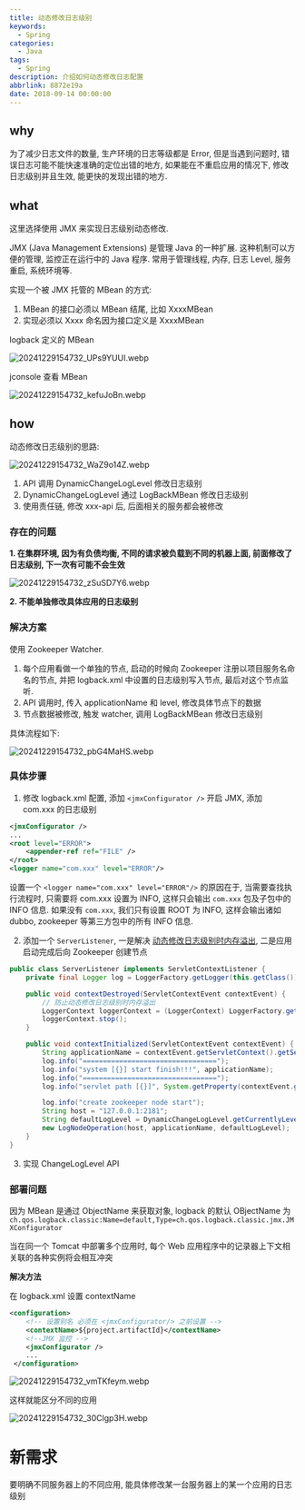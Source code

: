 ```yaml
---
title: 动态修改日志级别
keywords:
  - Spring
categories:
  - Java
tags:
  - Spring
description: 介绍如何动态修改日志配置
abbrlink: 8872e19a
date: 2018-09-14 00:00:00
---
```


<!-- more -->

## why

为了减少日志文件的数量, 生产环境的日志等级都是 Error, 但是当遇到问题时, 错误日志可能不能快速准确的定位出错的地方, 如果能在不重启应用的情况下,
修改日志级别并且生效, 能更快的发现出错的地方.

## what

这里选择使用 JMX 来实现日志级别动态修改.

JMX (Java Management Extensions) 是管理 Java 的一种扩展. 这种机制可以方便的管理, 监控正在运行中的 Java 程序. 常用于管理线程, 内存, 日志
Level, 服务重启, 系统环境等.

实现一个被 JMX 托管的 MBean 的方式:

1. MBean 的接口必须以 MBean 结尾, 比如 XxxxMBean
2. 实现必须以 Xxxx 命名因为接口定义是 XxxxMBean

logback 定义的 MBean

![20241229154732_UPs9YUUI.webp](20241229154732_UPs9YUUI.webp)

jconsole 查看 MBean

![20241229154732_kefuJoBn.webp](20241229154732_kefuJoBn.webp)

## how

动态修改日志级别的思路:

![20241229154732_WaZ9o14Z.webp](20241229154732_WaZ9o14Z.webp)

1. API 调用 DynamicChangeLogLevel 修改日志级别
2. DynamicChangeLogLevel 通过 LogBackMBean 修改日志级别
3. 使用责任链, 修改 xxx-api 后, 后面相关的服务都会被修改

### 存在的问题

**1. 在集群环境, 因为有负债均衡, 不同的请求被负载到不同的机器上面, 前面修改了日志级别, 下一次有可能不会生效**

![20241229154732_zSuSD7Y6.webp](20241229154732_zSuSD7Y6.webp)

**2. 不能单独修改具体应用的日志级别**

### 解决方案

使用 Zookeeper Watcher.

1. 每个应用看做一个单独的节点, 启动的时候向 Zookeeper 注册以项目服务名命名的节点, 并把 logback.xml 中设置的日志级别写入节点, 最后对这个节点监听.
2. API 调用时, 传入 applicationName 和 level, 修改具体节点下的数据
3. 节点数据被修改, 触发 watcher, 调用 LogBackMBean 修改日志级别

具体流程如下:

![20241229154732_pbG4MaHS.webp](20241229154732_pbG4MaHS.webp)

### 具体步骤

1. 修改 logback.xml 配置, 添加 `<jmxConfigurator />` 开启 JMX, 添加 com.xxx 的日志级别

```xml
<jmxConfigurator />
...
<root level="ERROR">
	<appender-ref ref="FILE" />
</root>
<logger name="com.xxx" level="ERROR"/>
```

设置一个 `<logger name="com.xxx" level="ERROR"/>` 的原因在于, 当需要查找执行流程时, 只需要将 com.xxx 设置为 INFO,
这样只会输出 `com.xxx` 包及子包中的 INFO 信息.
如果没有 `com.xxx`, 我们只有设置 ROOT 为 INFO, 这样会输出诸如 dubbo, zookeeper 等第三方包中的所有 INFO 信息.

2. 添加一个 `ServerListener`, 一是解决 [动态修改日志级别时内存溢出](https://logback.qos.ch/manual/jmxConfig.html), 二是应用启动完成后向
   Zookeeper 创建节点

```java
public class ServerListener implements ServletContextListener {
	private final Logger log = LoggerFactory.getLogger(this.getClass());

	public void contextDestroyed(ServletContextEvent contextEvent) {
	    // 防止动态修改日志级别时内存溢出
        LoggerContext loggerContext = (LoggerContext) LoggerFactory.getILoggerFactory();
        loggerContext.stop();
	}

	public void contextInitialized(ServletContextEvent contextEvent) {
        String applicationName = contextEvent.getServletContext().getServletContextName();
        log.info("=================================");
        log.info("system [{}] start finish!!!", applicationName);
        log.info("=================================");
        log.info("servlet path [{}]", System.getProperty(contextEvent.getServletContext().getServletContextName()));

        log.info("create zookeeper node start");
        String host = "127.0.0.1:2181";
        String defaultLogLevel = DynamicChangeLogLevel.getCurrentlyLevel(new LogNode());
        new LogNodeOperation(host, applicationName, defaultLogLevel);
	}
}
```

3. 实现 ChangeLogLevel API

### 部署问题

因为 MBean 是通过 ObjectName 来获取对象, logback 的默认 OBjectName
为 `ch.qos.logback.classic:Name=default,Type=ch.qos.logback.classic.jmx.JMXConfigurator`

当在同一个 Tomcat 中部署多个应用时, 每个 Web 应用程序中的记录器上下文相关联的各种实例将会相互冲突

**解决方法**

在 logback.xml 设置 contextName

```xml
<configuration>
    <!-- 设置别名 必须在 <jmxConfigurator/> 之前设置 -->
    <contextName>${project.artifactId}</contextName>
    <!--JMX 监控 -->
    <jmxConfigurator />
    ...
 </configuration>
```

![20241229154732_vmTKfeym.webp](20241229154732_vmTKfeym.webp)

这样就能区分不同的应用

![20241229154732_30Clgp3H.webp](20241229154732_30Clgp3H.webp)

# 新需求

要明确不同服务器上的不同应用, 能具体修改某一台服务器上的某一个应用的日志级别
